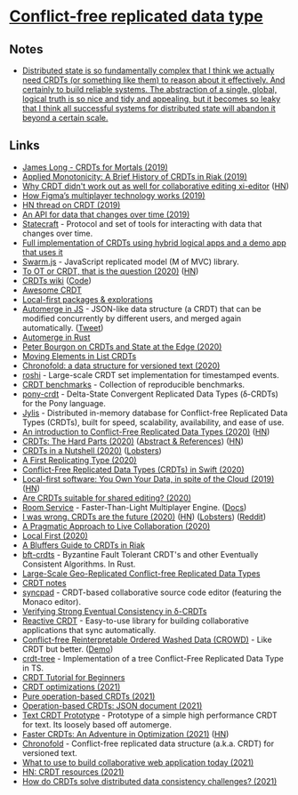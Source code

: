 # [Conflict-free replicated data type](https://en.wikipedia.org/wiki/Conflict-free_replicated_data_type)

## Notes

- [Distributed state is so fundamentally complex that I think we actually need CRDTs (or something like them) to reason about it effectively. And certainly to build reliable systems. The abstraction of a single, global, logical truth is so nice and tidy and appealing, but it becomes so leaky that I think all successful systems for distributed state will abandon it beyond a certain scale.](https://lobste.rs/s/9fufgr/i_was_wrong_crdts_are_future)

## Links

- [James Long - CRDTs for Mortals (2019)](https://www.dotconferences.com/2019/12/james-long-crdts-for-mortals)
- [Applied Monotonicity: A Brief History of CRDTs in Riak (2019)](http://christophermeiklejohn.com/erlang/lasp/2019/03/08/monotonicity.html)
- [Why CRDT didn't work out as well for collaborative editing xi-editor](https://github.com/xi-editor/xi-editor/issues/1187#issuecomment-491473599) ([HN](https://news.ycombinator.com/item?id=19886883))
- [How Figma’s multiplayer technology works (2019)](https://www.figma.com/blog/how-figmas-multiplayer-technology-works/)
- [HN thread on CRDT (2019)](https://news.ycombinator.com/item?id=21464189)
- [An API for data that changes over time (2019)](https://josephg.com/blog/api-for-changes/)
- [Statecraft](https://github.com/josephg/statecraft) - Protocol and set of tools for interacting with data that changes over time.
- [Full implementation of CRDTs using hybrid logical apps and a demo app that uses it](https://github.com/jlongster/crdt-example-app)
- [Swarm.js](https://github.com/gritzko/swarm) - JavaScript replicated model (M of MVC) library.
- [To OT or CRDT, that is the question (2020)](https://www.tiny.cloud/blog/real-time-collaboration-ot-vs-crdt/) ([HN](https://news.ycombinator.com/item?id=22039950))
- [CRDTs wiki](https://crdt.tech/) ([Code](https://github.com/ept/crdt-website))
- [Awesome CRDT](https://github.com/alangibson/awesome-crdt)
- [Local-first packages & explorations](https://github.com/jaredly/local-first)
- [Automerge in JS](https://github.com/automerge/automerge) - JSON-like data structure (a CRDT) that can be modified concurrently by different users, and merged again automatically. ([Tweet](https://twitter.com/steveruizok/status/1421865156724805639))
- [Automerge in Rust](https://github.com/alexjg/automerge-rs)
- [Peter Bourgon on CRDTs and State at the Edge (2020)](https://overcast.fm/+GdnXKIjWQ)
- [Moving Elements in List CRDTs](https://martin.kleppmann.com/papers/list-move-papoc20.pdf)
- [Chronofold: a data structure for versioned text (2020)](https://arxiv.org/abs/2002.09511v4)
- [roshi](https://github.com/soundcloud/roshi) - Large-scale CRDT set implementation for timestamped events.
- [CRDT benchmarks](https://github.com/dmonad/crdt-benchmarks) - Collection of reproducible benchmarks.
- [pony-crdt](https://github.com/jemc/pony-crdt) - Delta-State Convergent Replicated Data Types (ẟ-CRDTs) for the Pony language.
- [Jylis](https://github.com/jemc/jylis) - Distributed in-memory database for Conflict-free Replicated Data Types (CRDTs), built for speed, scalability, availability, and ease of use.
- [An introduction to Conflict-Free Replicated Data Types (2020)](https://lars.hupel.info/topics/crdt/01-intro) ([HN](https://news.ycombinator.com/item?id=23737639))
- [CRDTs: The Hard Parts (2020)](https://www.youtube.com/watch?v=x7drE24geUw) ([Abstract & References](https://martin.kleppmann.com/2020/07/06/crdt-hard-parts-hydra.html)) ([HN](https://news.ycombinator.com/item?id=23802208))
- [CRDTs in a Nutshell (2020)](https://amattn.com/p/riaks_two_contentions_and_crdts.html) ([Lobsters](https://lobste.rs/s/ipbe60/crdts_nutshell))
- [A First Replicating Type (2020)](https://appdecentral.com/2020/07/22/a-first-replicating-type/)
- [Conflict-Free Replicated Data Types (CRDTs) in Swift (2020)](https://appdecentral.com/2020/07/12/conflict-free-replicated-data-types-crdts-in-swift/)
- [Local-first software: You Own Your Data, in spite of the Cloud (2019)](https://www.inkandswitch.com/media/local-first/local-first.pdf) ([HN](https://news.ycombinator.com/item?id=24027663))
- [Are CRDTs suitable for shared editing? (2020)](https://blog.kevinjahns.de/are-crdts-suitable-for-shared-editing/)
- [Room Service](https://www.roomservice.dev/) - Faster-Than-Light Multiplayer Engine. ([Docs](https://www.roomservice.dev/docs))
- [I was wrong. CRDTs are the future (2020)](https://josephg.com/blog/crdts-are-the-future/) ([HN](https://news.ycombinator.com/item?id=24617542)) ([Lobsters](https://lobste.rs/s/9fufgr/i_was_wrong_crdts_are_future)) ([Reddit](https://www.reddit.com/r/rust/comments/j1hb3a/i_was_wrong_crdts_are_the_future/))
- [A Pragmatic Approach to Live Collaboration (2020)](https://hex.tech/blog/a-pragmatic-approach-to-live-collaboration)
- [Local First (2020)](https://brandur.org/nanoglyphs/014-local-first)
- [A Bluffers Guide to CRDTs in Riak](https://gist.github.com/russelldb/f92f44bdfb619e089a4d)
- [bft-crdts](https://github.com/davidrusu/bft-crdts) - Byzantine Fault Tolerant CRDT's and other Eventually Consistent Algorithms. In Rust.
- [Large-Scale Geo-Replicated Conflict-free Replicated Data Types](https://www.gsd.inesc-id.pt/~ler/reports/carlosbartolomeu-midterm.pdf)
- [CRDT notes](https://github.com/pfrazee/crdt_notes)
- [syncpad](https://github.com/Nishimura-Katsuo/syncpad) - CRDT-based collaborative source code editor (featuring the Monaco editor).
- [Verifying Strong Eventual Consistency in δ-CRDTs](https://github.com/ttaylorr/thesis)
- [Reactive CRDT](https://github.com/YousefED/reactive-crdt) - Easy-to-use library for building collaborative applications that sync automatically.
- [Conflict-free Reinterpretable Ordered Washed Data (CROWD)](https://github.com/hyoo-ru/crowd.hyoo.ru) - Like CRDT but better. ([Demo](https://crowd.hyoo.ru/))
- [crdt-tree](https://github.com/codesandbox/crdt-tree) - Implementation of a tree Conflict-Free Replicated Data Type in TS.
- [CRDT Tutorial for Beginners](https://github.com/ljwagerfield/crdt)
- [CRDT optimizations (2021)](https://bartoszsypytkowski.com/crdt-optimizations/)
- [Pure operation-based CRDTs (2021)](https://bartoszsypytkowski.com/pure-operation-based-crdts/)
- [Operation-based CRDTs: JSON document (2021)](https://bartoszsypytkowski.com/operation-based-crdts-json-document/)
- [Text CRDT Prototype](https://github.com/josephg/text-crdt-rust) - Prototype of a simple high performance CRDT for text. Its loosely based off automerge.
- [Faster CRDTs: An Adventure in Optimization (2021)](https://josephg.com/blog/crdts-go-brrr/) ([HN](https://news.ycombinator.com/item?id=28017204))
- [Chronofold](https://github.com/dkellner/chronofold) - Conflict-free replicated data structure (a.k.a. CRDT) for versioned text.
- [What to use to build collaborative web application today (2021)](https://twitter.com/tmcw/status/1433436431658196997)
- [HN: CRDT resources (2021)](https://news.ycombinator.com/item?id=28998767)
- [How do CRDTs solve distributed data consistency challenges? (2021)](https://ably.com/blog/crdts-distributed-data-consistency-challenges)
